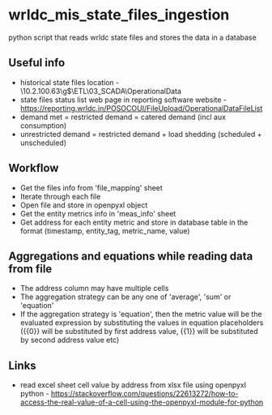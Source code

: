 # wrldc_mis_state_files_ingestion
python script that reads wrldc state files and stores the data in a database

## Useful info
* historical state files location - \\10.2.100.63\g$\ETL\03_SCADA\OperationalData
* state files status list web page in reporting software website - https://reporting.wrldc.in/POSOCOUI/FileUpload/OperationalDataFileList
* demand met = restricted demand = catered demand (incl aux consumption)
* unrestricted demand = restricted demand + load shedding (scheduled + unscheduled)

## Workflow
* Get the files info from 'file_mapping' sheet
* Iterate through each file
* Open file and store in openpyxl object
* Get the entity metrics info in 'meas_info' sheet
* Get address for each entity metric and store in database table in the format (timestamp, entity_tag, metric_name, value)

## Aggregations and equations while reading data from file
* The address column may have multiple cells
* The aggregation strategy can be any one of 'average', 'sum' or 'equation'
* If the aggregation strategy is 'equation', then the metric value will be the evaluated expression by substituting the values in equation placeholders ({{0}} will be substituted by first address value, {{1}} will be substituted by second address value etc)

## Links
* read excel sheet cell value by address from xlsx file using openpyxl python - https://stackoverflow.com/questions/22613272/how-to-access-the-real-value-of-a-cell-using-the-openpyxl-module-for-python